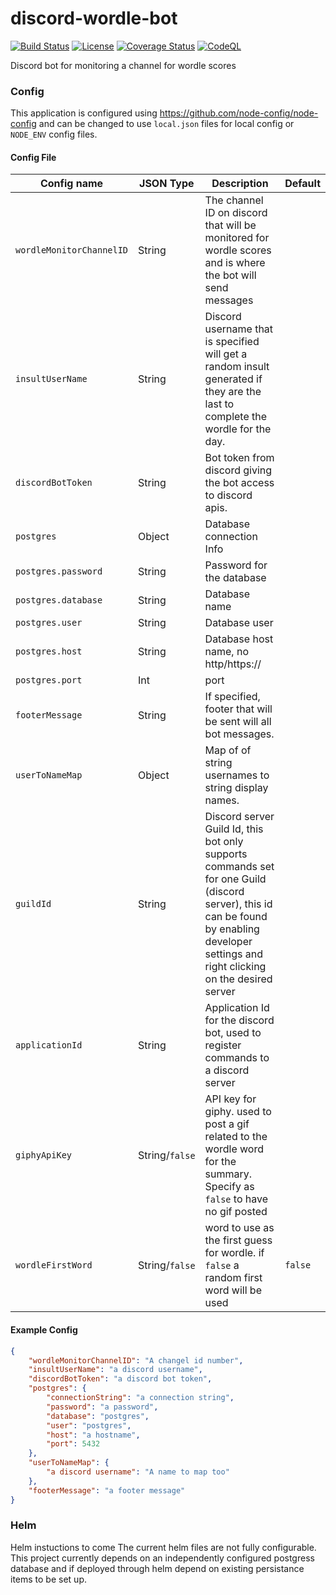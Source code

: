# discord-wordle-bot
[![Build Status](https://github.com/Serk72/discord-wordle-bot/actions/workflows/main.yml/badge.svg)](https://github.com/Serk72/discord-wordle-bot/actions)
[![License](https://img.shields.io/badge/License-Apache%202.0-blue.svg)](https://github.com/Serk72/discord-wordle-bot/blob/main/LICENSE)
[![Coverage Status](https://codecov.io/github/Serk72/discord-wordle-bot/branch/main/graph/badge.svg)](https://codecov.io/github/Serk72/discord-wordle-bot)
[![CodeQL](https://github.com/Serk72/discord-wordle-bot/actions/workflows/codeql-analysis.yml/badge.svg)](https://github.com/Serk72/discord-wordle-bot/actions/workflows/codeql-analysis.yml)

Discord bot for monitoring a channel for wordle scores

### Config
This application is configured using https://github.com/node-config/node-config and can be changed to use `local.json` files for local config or `NODE_ENV` config files.
#### Config File

| Config name                    | JSON Type | Description | Default |
|--------------------------------|-----------|-------------|---------|
| `wordleMonitorChannelID`       | String    | The channel ID on discord that will be monitored for wordle scores and is where the bot will send messages |  |
| `insultUserName`               | String    | Discord username that is specified will get a random insult generated if they are the last to complete the wordle for the day. |  |
| `discordBotToken`              | String    | Bot token from discord giving the bot access to discord apis. |  |
| `postgres`                     | Object    | Database connection Info |  | 
| `postgres.password`            | String    | Password for the database   |  |
| `postgres.database`            | String    | Database name                  |  |
| `postgres.user`                | String    | Database user  | |
| `postgres.host`                | String    | Database host name, no http/https:// |  |
| `postgres.port`                | Int       | port                          | |
| `footerMessage`                | String    | If specified, footer that will be sent will all bot messages. |  |
| `userToNameMap`                | Object    | Map of of string usernames to string display names. |  |
| `guildId`                      | String    | Discord server Guild Id, this bot only supports commands set for one Guild (discord server), this id can be found by enabling developer settings and right clicking on the desired server | |
| `applicationId`                | String    | Application Id for the discord bot, used to register commands to a discord server | |
| `giphyApiKey`                  | String/`false` | API key for giphy. used to post a gif related to the wordle word for the summary. Specify as `false` to have no gif posted | |
| `wordleFirstWord`              | String/`false` | word to use as the first guess for wordle. if `false` a random first word will be used | `false` |

#### Example Config
```json
{
    "wordleMonitorChannelID": "A changel id number",
    "insultUserName": "a discord username",
    "discordBotToken": "a discord bot token",
    "postgres": {
        "connectionString": "a connection string",
        "password": "a password",
        "database": "postgres",
        "user": "postgres",
        "host": "a hostname",
        "port": 5432
    },
    "userToNameMap": {
        "a discord username": "A name to map too"
    },
    "footerMessage": "a footer message"
}
```


### Helm

Helm instuctions to come
The current helm files are not fully configurable.
This project currently depends on an independently configured postgress database and if deployed through helm depend on existing persistance items to be set up.